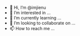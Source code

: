 - 👋 Hi, I’m @imjienu
- 👀 I’m interested in ...
- 🌱 I’m currently learning ...
- 💞️ I’m looking to collaborate on ...
- 📫 How to reach me ...

<!---
imjienu/imjienu is a ✨ special ✨ repository because its `README.md` (this file) appears on your GitHub profile.
You can click the Preview link to take a look at your changes.
--->

